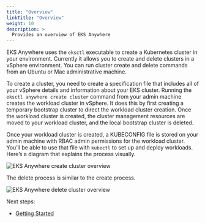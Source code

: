 ```yaml
---
title: "Overview"
linkTitle: "Overview"
weight: 10
description: >
  Provides an overview of EKS Anywhere
---
```


EKS Anywhere uses the `eksctl` executable to create a Kubernetes cluster in your environment.
Currently it allows you to create and delete clusters in a vSphere environment.
You can run cluster create and delete commands from an Ubuntu or Mac administrative machine.

To create a cluster, you need to create a specification file that includes all of your vSphere details and information about your EKS cluster.
Running the `eksctl anywhere create cluster` command from your admin machine creates the workload cluster in vSphere.
It does this by first creating a temporary bootstrap cluster to direct the workload cluster creation.
Once the workload cluster is created, the cluster management resources are moved to your workload cluster, and the local bootstrap cluster is deleted.

Once your workload cluster is created, a KUBECONFIG file is stored on your admin machine with RBAC admin permissions for the workload cluster.
You’ll be able to use that file with `kubectl` to set up and deploy workloads.
Here’s a diagram that explains the process visually.

![EKS Anywhere create cluster overview](/images/eks-a_create_cluster.png)

The delete process is similar to the create process.

![EKS Anywhere delete cluster overview](/images/eks-a_delete_cluster.png)


Next steps:
* [Getting Started](/docs/getting-started/)
